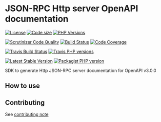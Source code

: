 # JSON-RPC Http server OpenAPI documentation
 [![License](https://img.shields.io/github/license/yoanm/php-jsonrpc-http-server-openapi-doc-sdk.svg)](https://github.com/yoanm/php-jsonrpc-http-server-openapi-doc-sdk) [![Code size](https://img.shields.io/github/languages/code-size/yoanm/php-jsonrpc-http-server-openapi-doc-sdk.svg)](https://github.com/yoanm/php-jsonrpc-http-server-openapi-doc-sdk) [![PHP Versions](https://img.shields.io/badge/php-7.0%20%2F%207.1%20%2F%207.2-8892BF.svg)](https://php.net/)

[![Scrutinizer Code Quality](https://scrutinizer-ci.com/g/yoanm/php-jsonrpc-http-server-openapi-doc-sdk/badges/quality-score.png?b=master)](https://scrutinizer-ci.com/g/yoanm/php-jsonrpc-http-server-openapi-doc-sdk/?branch=master) [![Build Status](https://scrutinizer-ci.com/g/yoanm/php-jsonrpc-http-server-openapi-doc-sdk/badges/build.png?b=master)](https://scrutinizer-ci.com/g/yoanm/php-jsonrpc-http-server-openapi-doc-sdk/build-status/master) [![Code Coverage](https://scrutinizer-ci.com/g/yoanm/php-jsonrpc-http-server-openapi-doc-sdk/badges/coverage.png?b=master)](https://scrutinizer-ci.com/g/yoanm/php-jsonrpc-http-server-openapi-doc-sdk/?branch=master)

[![Travis Build Status](https://img.shields.io/travis/yoanm/php-jsonrpc-http-server-openapi-doc-sdk/master.svg?label=travis)](https://travis-ci.org/yoanm/php-jsonrpc-http-server-openapi-doc-sdk) [![Travis PHP versions](https://img.shields.io/travis/php-v/yoanm/php-jsonrpc-http-server-openapi-doc-sdk.svg)](https://travis-ci.org/yoanm/php-jsonrpc-http-server-openapi-doc-sdk)

[![Latest Stable Version](https://img.shields.io/packagist/v/yoanm/jsonrpc-http-server-openapi-doc-sdk.svg)](https://packagist.org/packages/yoanm/jsonrpc-http-server-openapi-doc-sdk) [![Packagist PHP version](https://img.shields.io/packagist/php-v/yoanm/jsonrpc-http-server-openapi-doc-sdk.svg)](https://packagist.org/packages/yoanm/jsonrpc-http-server-openapi-doc-sdk)

SDK to generate Http JSON-RPC server documentation for OpenAPI v3.0.0

## How to use


## Contributing
See [contributing note](./CONTRIBUTING.md)
